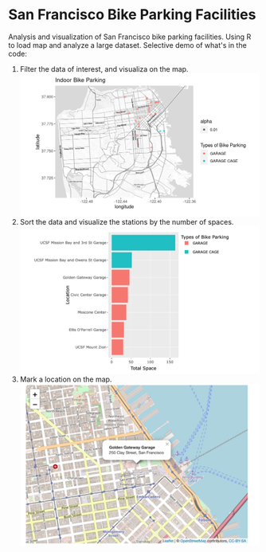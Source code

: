 # San Francisco Bike Parking Facilities
Analysis and visualization of San Francisco bike parking facilities. Using R to load map and analyze a large dataset.
Selective demo of what's in the code:
1. Filter the data of interest, and visualiza on the map. ![filter](filter.png)
2. Sort the data and visualize the stations by the number of spaces. ![bar](bar.png)
3. Mark a location on the map. ![label](label.png)
